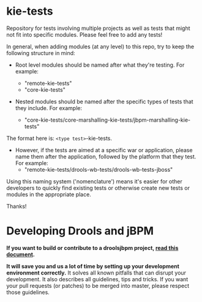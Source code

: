 kie-tests
=========

Repository for tests involving multiple projects as well as tests that might not fit into specific
modules. Please feel free to add any tests!

In general, when adding modules (at any level) to this repo, try to keep the following structure 
in mind: 

- Root level modules should be named after what they're testing. For example:  
  - "remote-kie-tests"
  - "core-kie-tests"

- Nested modules should be named after the specific types of tests that they include. For example:
  - "core-kie-tests/core-marshalling-kie-tests/jbpm-marshalling-kie-tests"

The format here is: `<type test>`-kie-tests. 

- However, if the tests are aimed at a specific war or application, please name them after the
  application, followed by the platform that they test. For example:   
  - "remote-kie-tests/drools-wb-tests/drools-wb-tests-jboss"

Using this naming system ('nomenclature') means it's easier for other developers to quickly 
find existing tests or otherwise create new tests or modules in the appropriate place. 

Thanks!

Developing Drools and jBPM
==========================

**If you want to build or contribute to a droolsjbpm project, [read this document](https://github.com/droolsjbpm/droolsjbpm-build-bootstrap/blob/master/README.md).**

**It will save you and us a lot of time by setting up your development environment correctly.**
It solves all known pitfalls that can disrupt your development.
It also describes all guidelines, tips and tricks.
If you want your pull requests (or patches) to be merged into master, please respect those guidelines.
